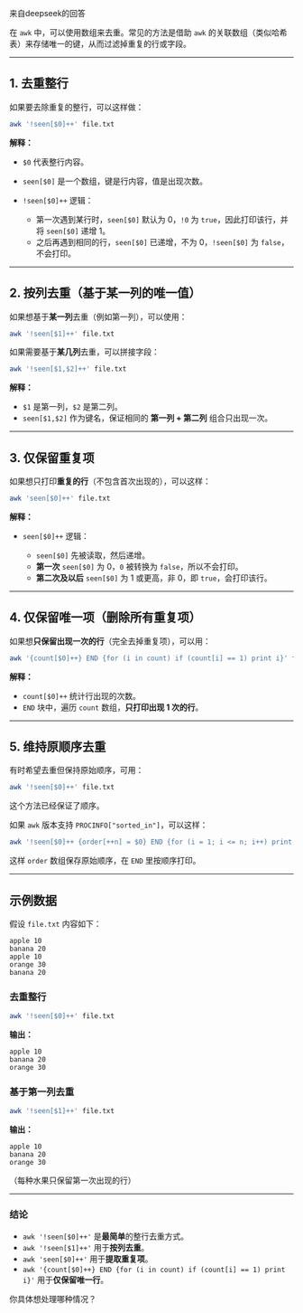 来自deepseek的回答

在 `awk` 中，可以使用数组来去重。常见的方法是借助 `awk` 的关联数组（类似哈希表）来存储唯一的键，从而过滤掉重复的行或字段。

---

## **1. 去重整行**

如果要去除重复的整行，可以这样做：

```bash
awk '!seen[$0]++' file.txt
```

**解释：**

* `$0` 代表整行内容。
* `seen[$0]` 是一个数组，键是行内容，值是出现次数。
* `!seen[$0]++` 逻辑：

  * 第一次遇到某行时，`seen[$0]` 默认为 0，`!0` 为 `true`，因此打印该行，并将 `seen[$0]` 递增 1。
  * 之后再遇到相同的行，`seen[$0]` 已递增，不为 0，`!seen[$0]` 为 `false`，不会打印。

---

## **2. 按列去重（基于某一列的唯一值）**

如果想基于**某一列**去重（例如第一列），可以使用：

```bash
awk '!seen[$1]++' file.txt
```

如果需要基于**某几列**去重，可以拼接字段：

```bash
awk '!seen[$1,$2]++' file.txt
```

**解释：**

* `$1` 是第一列，`$2` 是第二列。
* `seen[$1,$2]` 作为键名，保证相同的 **第一列 + 第二列** 组合只出现一次。

---

## **3. 仅保留重复项**

如果想只打印**重复的行**（不包含首次出现的），可以这样：

```bash
awk 'seen[$0]++' file.txt
```

**解释：**

* `seen[$0]++` 逻辑：

  * `seen[$0]` 先被读取，然后递增。
  * **第一次** `seen[$0]` 为 0，`0` 被转换为 `false`，所以不会打印。
  * **第二次及以后** `seen[$0]` 为 1 或更高，非 0，即 `true`，会打印该行。

---

## **4. 仅保留唯一项（删除所有重复项）**

如果想**只保留出现一次的行**（完全去掉重复项），可以用：

```bash
awk '{count[$0]++} END {for (i in count) if (count[i] == 1) print i}' file.txt
```

**解释：**

* `count[$0]++` 统计行出现的次数。
* `END` 块中，遍历 `count` 数组，**只打印出现 1 次的行**。

---

## **5. 维持原顺序去重**

有时希望去重但保持原始顺序，可用：

```bash
awk '!seen[$0]++' file.txt
```

这个方法已经保证了顺序。

如果 `awk` 版本支持 `PROCINFO["sorted_in"]`，可以这样：

```bash
awk '!seen[$0]++ {order[++n] = $0} END {for (i = 1; i <= n; i++) print order[i]}' file.txt
```

这样 `order` 数组保存原始顺序，在 `END` 里按顺序打印。

---

## **示例数据**

假设 `file.txt` 内容如下：

```
apple 10
banana 20
apple 10
orange 30
banana 20
```

### **去重整行**

```bash
awk '!seen[$0]++' file.txt
```

**输出：**

```
apple 10
banana 20
orange 30
```

### **基于第一列去重**

```bash
awk '!seen[$1]++' file.txt
```

**输出：**

```
apple 10
banana 20
orange 30
```

（每种水果只保留第一次出现的行）

---

### **结论**

* `awk '!seen[$0]++'` 是**最简单**的整行去重方式。
* `awk '!seen[$1]++'` 用于**按列去重**。
* `awk 'seen[$0]++'` 用于**提取重复项**。
* `awk '{count[$0]++} END {for (i in count) if (count[i] == 1) print i}'` 用于**仅保留唯一行**。

你具体想处理哪种情况？
